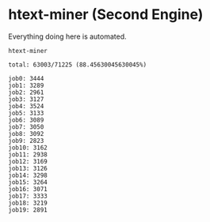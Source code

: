 # htext-miner (Second Engine)

Everything doing here is automated.

```
htext-miner

total: 63003/71225 (88.45630045630045%)

job0: 3444
job1: 3289
job2: 2961
job3: 3127
job4: 3524
job5: 3133
job6: 3089
job7: 3050
job8: 3092
job9: 2823
job10: 3162
job11: 2938
job12: 3169
job13: 3126
job14: 3298
job15: 3264
job16: 3071
job17: 3333
job18: 3219
job19: 2891
```